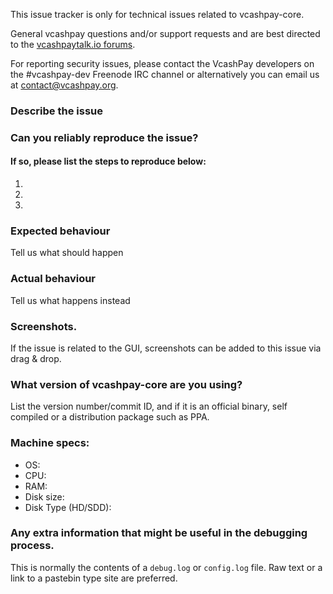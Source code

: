 <!--- Remove sections that do not apply -->

This issue tracker is only for technical issues related to vcashpay-core.

General vcashpay questions and/or support requests and are best directed to the [vcashpaytalk.io forums](https://vcashpaytalk.io/).

For reporting security issues, please contact the VcashPay developers on the #vcashpay-dev Freenode IRC channel or alternatively you can email us at contact@vcashpay.org.

### Describe the issue

### Can you reliably reproduce the issue?
#### If so, please list the steps to reproduce below:
1.
2.
3.

### Expected behaviour
Tell us what should happen

### Actual behaviour
Tell us what happens instead

### Screenshots.
If the issue is related to the GUI, screenshots can be added to this issue via drag & drop.

### What version of vcashpay-core are you using?
List the version number/commit ID, and if it is an official binary, self compiled or a distribution package such as PPA.

### Machine specs:
- OS:
- CPU:
- RAM:
- Disk size:
- Disk Type (HD/SDD):

### Any extra information that might be useful in the debugging process.
This is normally the contents of a `debug.log` or `config.log` file. Raw text or a link to a pastebin type site are preferred.

